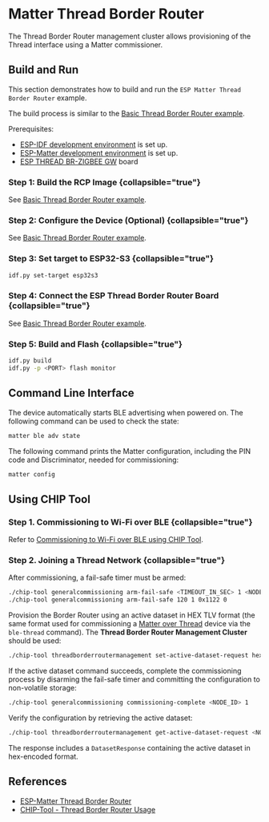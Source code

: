 <show-structure/>

# Matter Thread Border Router

The Thread Border Router management cluster allows provisioning of the Thread interface using a Matter commissioner.

## Build and Run

This section demonstrates how to build and run the `ESP Matter Thread Border Router` example.

The build process is similar to the [Basic Thread Border Router example](Thread-Border-Routers.md#build-and-run).

Prerequisites:

- [ESP-IDF development environment](ESP-IDF-Setup.md) is set up.
- [ESP-Matter development environment](ESP-Matter-Setup.md) is set up.
- [ESP THREAD BR-ZIGBEE GW](Thread.md#border-router) board

### Step 1: Build the RCP Image {collapsible="true"}

See [Basic Thread Border Router example](Thread-Border-Routers.md#step-1-build-the-rcp-image).

### Step 2: Configure the Device (Optional) {collapsible="true"}

See [Basic Thread Border Router example](Thread-Border-Routers.md#step-3-configure-the-device-optional).

### Step 3: Set target to ESP32-S3 {collapsible="true"}

```Bash
idf.py set-target esp32s3
```

### Step 4: Connect the ESP Thread Border Router Board {collapsible="true"}

See [Basic Thread Border Router example](Thread-Border-Routers.md#step-4-connect-the-esp-thread-border-router-board).

### Step 5: Build and Flash {collapsible="true"}

```Bash
idf.py build 
idf.py -p <PORT> flash monitor
```

## Command Line Interface

The device automatically starts BLE advertising when powered on. The following command can be used to check the state:

```Bash
matter ble adv state
```

The following command prints the Matter configuration, including the PIN code and Discriminator, needed for
commissioning:

```Bash
matter config
```

## Using CHIP Tool

### Step 1. Commissioning to Wi-Fi over BLE {collapsible="true"}

Refer to [Commissioning to Wi-Fi over BLE using CHIP Tool](CHIP-Tool.md#commissioning-to-wi-fi-over-ble).

### Step 2. Joining a Thread Network {collapsible="true"}

After commissioning, a fail-safe timer must be armed:

```bash
./chip-tool generalcommissioning arm-fail-safe <TIMEOUT_IN_SEC> 1 <NODE_ID> 0
./chip-tool generalcommissioning arm-fail-safe 120 1 0x1122 0
```

Provision the Border Router using an active dataset in HEX TLV format (the same format used for commissioning
a [Matter over Thread](CHIP-Tool.md#commissioning-to-thread-over-ble) device via the `ble-thread` command). The **Thread
Border Router Management Cluster** should be used:

```bash
./chip-tool threadborderroutermanagement set-active-dataset-request hex:<ACTIVE_DATASET> <NODE_ID> 1
```

If the active dataset command succeeds, complete the commissioning process by disarming the fail-safe timer and
committing the configuration to non-volatile storage:

```bash
./chip-tool generalcommissioning commissioning-complete <NODE_ID> 1
```

Verify the configuration by retrieving the active dataset:

```bash
./chip-tool threadborderroutermanagement get-active-dataset-request <NODE_ID> 1
```

The response includes a `DatasetResponse` containing the active dataset in hex-encoded format.

## References

- [ESP-Matter Thread Border Router](https://github.com/espressif/esp-matter/tree/main/examples/thread_border_router)
- [CHIP-Tool - Thread Border Router Usage](https://project-chip.github.io/connectedhomeip-doc/platforms/nxp/nxp_otbr_guide.html)